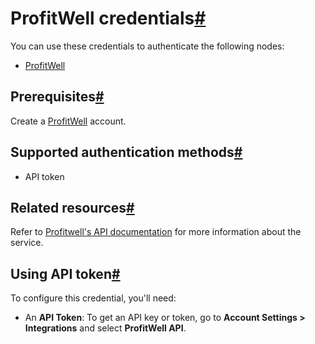 [](https://github.com/n8n-io/n8n-docs/edit/main/docs/integrations/builtin/credentials/profitwell.md "Edit this page")

# ProfitWell credentials[#](#profitwell-credentials "Permanent link")

You can use these credentials to authenticate the following nodes:

*   [ProfitWell](../../app-nodes/n8n-nodes-base.profitwell/)

## Prerequisites[#](#prerequisites "Permanent link")

Create a [ProfitWell](https://www2.profitwell.com/signup/start) account.

## Supported authentication methods[#](#supported-authentication-methods "Permanent link")

*   API token

## Related resources[#](#related-resources "Permanent link")

Refer to [Profitwell's API documentation](https://profitwellapiv2.docs.apiary.io/) for more information about the service.

## Using API token[#](#using-api-token "Permanent link")

To configure this credential, you'll need:

*   An **API Token**: To get an API key or token, go to **Account Settings > Integrations** and select **ProfitWell API**.